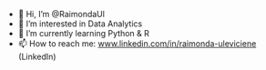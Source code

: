 - 👋 Hi, I’m @RaimondaUl
- 👀 I’m interested in Data Analytics
- 🌱 I’m currently learning Python & R
- 📫 How to reach me: www.linkedin.com/in/raimonda-uleviciene (LinkedIn)


<!---
RaimondaUl/RaimondaUl is a ✨ special ✨ repository because its `README.md` (this file) appears on your GitHub profile.
You can click the Preview link to take a look at your changes.
- 💞️ I’m looking to collaborate on ...

--->
